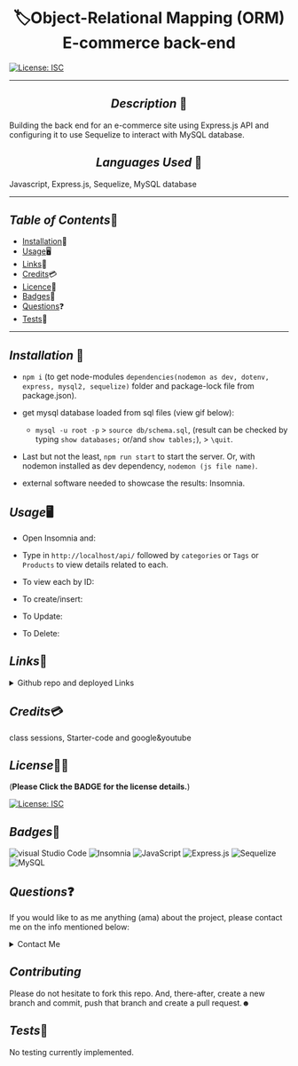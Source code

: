 
# <div align="center"> 🏷️**Object-Relational Mapping (ORM) E-commerce back-end** </div>

[![License: ISC](https://img.shields.io/badge/License-ISC-blue.svg)](https://opensource.org/licenses/ISC)

---

## <div align="center"> *Description* 📝</div>

Building the back end for an e-commerce site using Express.js API and configuring it to use Sequelize to interact with MySQL database.

## <div align="center"> *Languages Used* 💬</div>

 Javascript, Express.js, Sequelize, MySQL database

---

## *Table of Contents*📖

* [Installation](#Installation)💾
* [Usage](#Usage)🖥️
* [Links](#Links)📎
* [Credits](#Credits)💳
* [Licence](#Licence)🪪
* [Badges](#Badges)🦡
* [Questions](#Questions)❓
* [Tests](#Tests)🧪

---

## *Installation* 💾

* `npm i` (to get node-modules `dependencies(nodemon as dev, dotenv, express, mysql2, sequelize)` folder and package-lock file from package.json).

* get mysql database loaded from sql files (view gif below):
  * `mysql -u root -p` > `source db/schema.sql`, (result can be checked by typing `show databases;` or/and `show tables;`), > `\quit`.

* Last but not the least, `npm run start` to start the server. Or, with nodemon installed as dev dependency, `nodemon (js file name)`.

* external software needed to showcase the results: Insomnia.

## *Usage*🖥️

* Open Insomnia and:

* Type in `http://localhost/api/` followed by `categories` or `Tags` or `Products` to view details related to each.

* To view each by ID:
* To create/insert:
* To Update:
* To Delete:

## *Links*📎

<details>

<summary>Github repo and deployed Links</summary>

* <https://github.com/A-N26/ORM-e-commerce-back-end>

* No deployed link for this one.

</details>

## *Credits*💳

class sessions, Starter-code and google&youtube

## *License*🪪🦡

(**Please Click the BADGE for the license details.**)

[![License: ISC](https://img.shields.io/badge/License-ISC-blue.svg)](https://opensource.org/licenses/ISC)

## *Badges*🦡

![visual Studio Code](https://img.shields.io/badge/Visual_Studio_Code-0078D4?style=for-the-badge&logo=visual%20studio%20code&logoColor=white) ![Insomnia](https://img.shields.io/badge/Insomnia-for%20code%20result%20testing-%23A020F0) ![JavaScript](https://img.shields.io/badge/JavaScript-323330?style=for-the-badge&logo=javascript&logoColor=F7DF1E) ![Express.js](https://img.shields.io/badge/express.js-%23404d59.svg?style=for-the-badge&logo=express&logoColor=%2361DAFB) ![Sequelize](https://img.shields.io/badge/Sequelize-52B0E7?style=for-the-badge&logo=Sequelize&logoColor=white) ![MySQL](https://img.shields.io/badge/mysql-%2300f.svg?style=for-the-badge&logo=mysql&logoColor=white)

## *Questions*❓

If you would like to as me anything (ama) about the project, please contact me on the info mentioned below:

<details>

<summary>Contact Me</summary>✉️

* [My GitHub Profile](https://github.com/A-N26)

* e-mail - [📧](A-N26@github.com)

</details>

## *Contributing*

Please do not hesitate to fork this repo. And, there-after, create a new branch and commit, push that branch and create a pull request.☻

## *Tests*🧪

No testing currently implemented.
